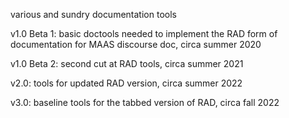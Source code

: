 various and sundry documentation tools

v1.0 Beta 1: basic doctools needed to implement the RAD form of documentation for MAAS discourse doc, circa summer 2020

v1.0 Beta 2: second cut at RAD tools, circa summer 2021

v2.0: tools for updated RAD version, circa summer 2022

v3.0: baseline tools for the tabbed version of RAD, circa fall 2022